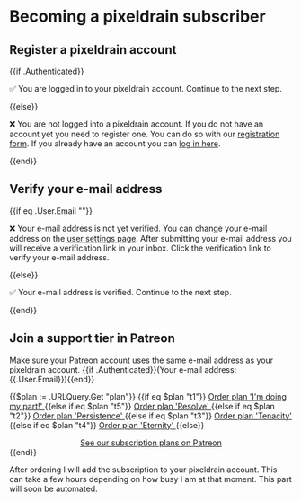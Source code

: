 # Becoming a pixeldrain subscriber

## Register a pixeldrain account

{{if .Authenticated}}

✅ You are logged in to your pixeldrain account. Continue to the next step.

{{else}}

❌ You are not logged into a pixeldrain account. If you do not have an account
yet you need to register one. You can do so with our [registration
form](/register). If you already have an account you can [log in here](/login).

{{end}}

## Verify your e-mail address

{{if eq .User.Email ""}}

❌ Your e-mail address is not yet verified. You can change your e-mail address on
the [user settings page](/user/settings). After submitting your e-mail address
you will receive a verification link in your inbox. Click the verification link
to verify your e-mail address.

{{else}}

✅ Your e-mail address is verified. Continue to the next step.

{{end}}

## Join a support tier in Patreon

Make sure your Patreon account uses the same e-mail address as your pixeldrain
account. {{if .Authenticated}}(Your e-mail address: {{.User.Email}}){{end}}

{{$plan := .URLQuery.Get "plan"}}
{{if eq $plan "t1"}}
<a class="button button_highlight" href="https://www.patreon.com/join/pixeldrain/checkout?rid=5291427">
Order plan 'I'm doing my part!'
</a>
{{else if eq $plan "t5"}}
<a class="button button_highlight" href="https://www.patreon.com/join/pixeldrain/checkout?rid=5736701">
Order plan 'Resolve'
</a>
{{else if eq $plan "t2"}}
<a class="button button_highlight" href="https://www.patreon.com/join/pixeldrain/checkout?rid=5291482">
Order plan 'Persistence'
</a>
{{else if eq $plan "t3"}}
<a class="button button_highlight" href="https://www.patreon.com/join/pixeldrain/checkout?rid=5291516">
Order plan 'Tenacity'
</a>
{{else if eq $plan "t4"}}
<a class="button button_highlight" href="https://www.patreon.com/join/pixeldrain/checkout?rid=5291528">
Order plan 'Eternity'
</a>
{{else}}
<div style="text-align: center;">
<a class="button button_highlight" href="https://www.patreon.com/join/pixeldrain">
See our subscription plans on Patreon
</a>
</div>
{{end}}

After ordering I will add the subscription to your pixeldrain account. This can
take a few hours depending on how busy I am at that moment. This part will soon
be automated.
